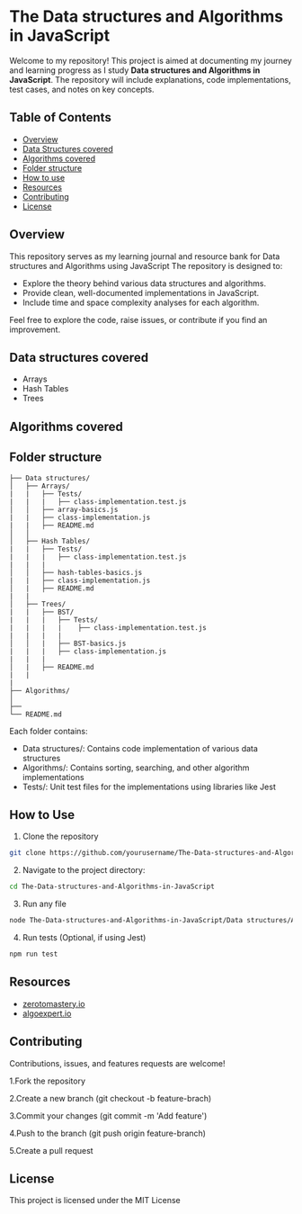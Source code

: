 # The Data structures and Algorithms in JavaScript

Welcome to my repository! This project is aimed at documenting my journey and learning progress as I study 
**Data structures and Algorithms in JavaScript**. The repository will include explanations, code 
implementations, test cases, and notes on key concepts.

## Table of Contents
* [Overview](#overview)
* [Data Structures covered](#data-structures-covered)
* [Algorithms covered](#algorithms)
* [Folder structure](#folder-structure)
* [How to use](#how-to-use)
* [Resources](#resources)
* [Contributing](#contributing)
* [License](#license)

## Overview
This repository serves as my learning journal and resource bank for Data structures and Algorithms using JavaScript
The repository is designed to:
  * Explore the theory behind various data structures and algorithms.
  * Provide clean, well-documented implementations in JavaScript.
  * Include time and space complexity analyses for each algorithm.

Feel free to explore the code, raise issues, or contribute if you find an improvement.

## Data structures covered
  * Arrays
  * Hash Tables 
  * Trees
  
## Algorithms covered

## Folder structure
  ```
├── Data structures/
│   ├── Arrays/
|   |   ├── Tests/
|   |   |   ├── class-implementation.test.js
│   │   ├── array-basics.js
|   |   ├── class-implementation.js
|   |   ├── README.md
│   │   
│   ├── Hash Tables/
|   |   ├── Tests/
|   |   |   ├── class-implementation.test.js
|   |   |   
│   │   ├── hash-tables-basics.js
|   |   ├── class-implementation.js
│   |   ├── README.md
|   |
│   ├── Trees/
|   |   ├── BST/
|   |   |   ├── Tests/
|   |   |   |    ├── class-implementation.test.js
|   |   |   |   
│   │   |   ├── BST-basics.js
|   |   |   ├── class-implementation.js
|   |   |
│   |   ├── README.md
|   |
| 
├── Algorithms/
│  
├── 
└── README.md
```

Each folder contains:
* Data structures/: Contains code implementation of various data structures
* Algorithms/: Contains sorting, searching, and other algorithm implementations
* Tests/: Unit test files for the implementations using libraries like Jest

## How to Use
1. Clone the repository
```sh
git clone https://github.com/yourusername/The-Data-structures-and-Algorithms-in-JavaScript.git
```

2. Navigate to the project directory:
```sh
cd The-Data-structures-and-Algorithms-in-JavaScript
 ```
3. Run any file
```sh
node The-Data-structures-and-Algorithms-in-JavaScript/Data structures/Arrays/index.js
```
4. Run tests (Optional, if using Jest)
```sh
npm run test
```

## Resources
* [zerotomastery.io](https://zerotomastery.io/)
* [algoexpert.io](https://algoexpert.io/)

## Contributing
Contributions, issues, and features requests are welcome!

1.Fork the repository

2.Create a new branch (git checkout -b feature-brach)

3.Commit your changes (git commit -m 'Add feature')

4.Push to the branch (git push origin feature-branch)

5.Create a pull request

## License
This project is licensed under the MIT License

  
